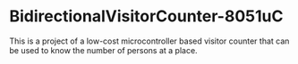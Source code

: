# BidirectionalVisitorCounter-8051uC
This is a project of a low-cost microcontroller based visitor counter that can be used to know the number of persons at a place.
